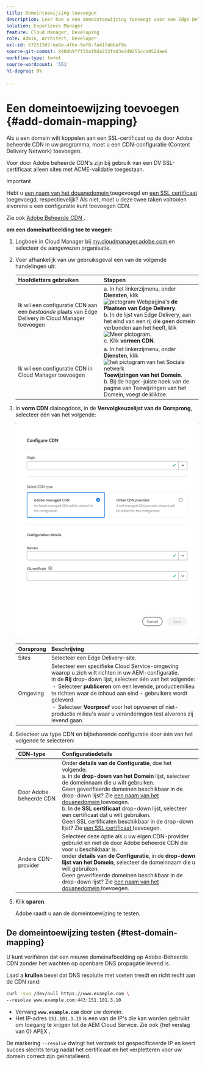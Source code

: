 ```yaml
---
title: Domeintoewijzing toevoegen
description: Leer hoe u een domeintoewijzing toevoegt voor een Edge Delivery-site of een Cloud Manager-omgeving.
solution: Experience Manager
feature: Cloud Manager, Developing
role: Admin, Architect, Developer
exl-id: 672513d7-ee0a-4f6e-9ef0-7a41fabbaf9a
source-git-commit: 840db9fff35af0da212fa03e2d9255cca9524ae6
workflow-type: tm+mt
source-wordcount: '551'
ht-degree: 0%

---
```



# Een domeintoewijzing toevoegen {#add-domain-mapping}

Als u een domein wilt koppelen aan een SSL-certificaat op de door Adobe beheerde CDN in uw programma, moet u een CDN-configuratie (Content Delivery Network) toevoegen.

Voor door Adobe beheerde CDN&#39;s zijn bij gebruik van een DV SSL-certificaat alleen sites met ACME-validatie toegestaan.

>[!IMPORTANT]
>
>Hebt u [ een naam van het douanedomein ](/help/implementing/cloud-manager/custom-domain-names/add-custom-domain-name.md) toegevoegd en [ een SSL certificaat ](/help/implementing/cloud-manager/managing-ssl-certifications/add-ssl-certificate.md) toegevoegd, respectievelijk? Als niet, moet u deze twee taken voltooien alvorens u een configuratie kunt toevoegen CDN.

Zie ook [ Adobe Beheerde CDN ](https://www.aem.live/docs/byo-cdn-adobe-managed).

**om een domeinafbeelding toe te voegen:**

1. Logboek in Cloud Manager bij [ my.cloudmanager.adobe.com ](https://my.cloudmanager.adobe.com/) en selecteer de aangewezen organisatie.

1. Voer afhankelijk van uw gebruiksgeval een van de volgende handelingen uit:

   | Hoofdletters gebruiken | Stappen |
   | --- | --- |
   | Ik wil een configuratie CDN aan een *bestaande* plaats van Edge Delivery in Cloud Manager toevoegen | a. In het linkerzijmenu, onder **Diensten**, klik ![ pictogram Webpagina&#39;s ](https://spectrum.adobe.com/static/icons/workflow_18/Smock_WebPages_18_N.svg) **de Plaatsen van Edge Delivery**.<br> b. In de lijst van Edge Delivery, aan het eind van een rij die geen domein verbonden aan het heeft, klik ![ Meer pictogram ](https://spectrum.adobe.com/static/icons/workflow_18/Smock_More_18_N.svg).<br> c. Klik **vormen CDN**. |
   | Ik wil een configuratie CDN in Cloud Manager toevoegen | a. In het linkerzijmenu, onder **Diensten**, klik ![ het pictogram van het Sociale netwerk ](https://spectrum.adobe.com/static/icons/workflow_18/Smock_SocialNetwork_18_N.svg) **Toewijzingen van het Domein**.<br> b. Bij de hoger-juiste hoek van de pagina van Toewijzingen van het Domein, voegt de klik **&#x200B;**&#x200B;toe. |

1. In **vorm CDN** dialoogdoos, in de **Vervolgkeuzelijst van de Oorsprong**, selecteer één van het volgende:

   ![ vorm CDN dialoogdoos ](/help/implementing/cloud-manager/assets/configure-cdn-dialog.png)

   | Oorsprong | Beschrijving |
   | --- | --- |
   | Sites | Selecteer een Edge Delivery-site. |
   | Omgeving | Selecteer een specifieke Cloud Service-omgeving waarop u zich wilt richten in uw AEM-configuratie.<br> in de **Rij** drop-down lijst, selecteer één van het volgende:<br>・ Selecteer **publiceren** om een levende, productiemilieu te richten waar de inhoud aan eind - gebruikers wordt geleverd.<br>・ Selecteer **Voorproef** voor het opvoeren of niet-productie milieu&#39;s waar u veranderingen test alvorens zij levend gaan. |

1. Selecteer uw type CDN en bijbehorende configuratie door één van het volgende te selecteren:

   | CDN-type | Configuratiedetails |
   | --- | --- |
   | Door Adobe beheerde CDN | Onder **details van de Configuratie**, doe het volgende:<br> a. In de **drop-down van het Domein** lijst, selecteer de domeinnaam die u wilt gebruiken.<br> Geen geverifieerde domeinen beschikbaar in de drop-down lijst? Zie [ een naam van het douanedomein ](/help/implementing/cloud-manager/custom-domain-names/add-custom-domain-name.md) toevoegen.<br> b. In de **SSL certificaat** drop-down lijst, selecteer een certificaat dat u wilt gebruiken.<br> Geen SSL certificaten beschikbaar in de drop-down lijst? Zie [ een SSL certificaat ](/help/implementing/cloud-manager/managing-ssl-certifications/add-ssl-certificate.md) toevoegen. |
   | Andere CDN-provider | Selecteer deze optie als u uw eigen CDN-provider gebruikt en niet de door Adobe beheerde CDN die voor u beschikbaar is.<br> onder **details van de Configuratie**, in de **drop-down lijst van het Domein**, selecteer de domeinnaam die u wilt gebruiken.<br> Geen geverifieerde domeinen beschikbaar in de drop-down lijst? Zie [ een naam van het douanedomein ](/help/implementing/cloud-manager/custom-domain-names/add-custom-domain-name.md) toevoegen. |

1. Klik **sparen**.

   Adobe raadt u aan de domeintoewijzing te testen.

## De domeintoewijzing testen {#test-domain-mapping}

U kunt verifiëren dat een nieuwe domeinafbeelding op Adobe-Beheerde CDN zonder het wachten op openbare DNS propagatie levend is.

Laad a **krullen** bevel dat DNS resolutie met voeten treedt en richt recht aan de CDN rand:

```bash
curl -svo /dev/null https://www.example.com \
--resolve www.example.com:443:151.101.3.10
```

* Vervang **`www.example.com`** door uw domein.
* Het IP-adres ``151.101.3.10`` is een van de IP&#39;s die kan worden gebruikt om toegang te krijgen tot de AEM Cloud Service. Zie ook {het verslag van 0} APEX [.](/help/implementing/cloud-manager/custom-domain-names/add-custom-domain-name.md#adobe-managed-cert-apex-record)

De markering `--resolve` dwingt het verzoek tot gespecificeerde IP en keert succes slechts terug nadat het certificaat en het verpletteren voor uw domein correct zijn geïnstalleerd.

